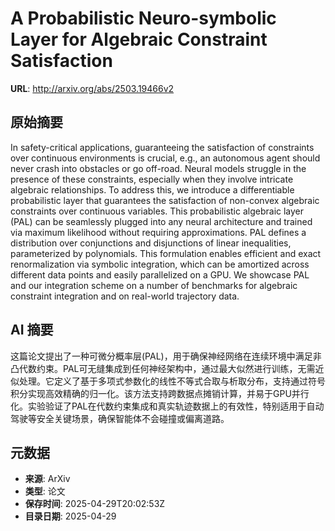 # A Probabilistic Neuro-symbolic Layer for Algebraic Constraint Satisfaction

**URL**: http://arxiv.org/abs/2503.19466v2

## 原始摘要

In safety-critical applications, guaranteeing the satisfaction of constraints
over continuous environments is crucial, e.g., an autonomous agent should never
crash into obstacles or go off-road. Neural models struggle in the presence of
these constraints, especially when they involve intricate algebraic
relationships. To address this, we introduce a differentiable probabilistic
layer that guarantees the satisfaction of non-convex algebraic constraints over
continuous variables. This probabilistic algebraic layer (PAL) can be
seamlessly plugged into any neural architecture and trained via maximum
likelihood without requiring approximations. PAL defines a distribution over
conjunctions and disjunctions of linear inequalities, parameterized by
polynomials. This formulation enables efficient and exact renormalization via
symbolic integration, which can be amortized across different data points and
easily parallelized on a GPU. We showcase PAL and our integration scheme on a
number of benchmarks for algebraic constraint integration and on real-world
trajectory data.


## AI 摘要

这篇论文提出了一种可微分概率层(PAL)，用于确保神经网络在连续环境中满足非凸代数约束。PAL可无缝集成到任何神经架构中，通过最大似然进行训练，无需近似处理。它定义了基于多项式参数化的线性不等式合取与析取分布，支持通过符号积分实现高效精确的归一化。该方法支持跨数据点摊销计算，并易于GPU并行化。实验验证了PAL在代数约束集成和真实轨迹数据上的有效性，特别适用于自动驾驶等安全关键场景，确保智能体不会碰撞或偏离道路。

## 元数据

- **来源**: ArXiv
- **类型**: 论文
- **保存时间**: 2025-04-29T20:02:53Z
- **目录日期**: 2025-04-29
